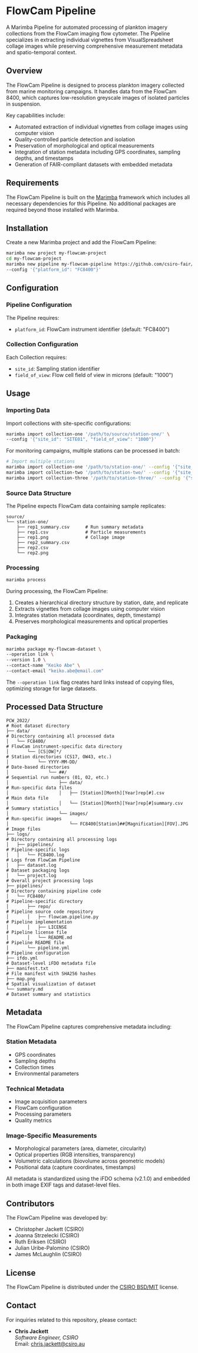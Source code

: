 # FlowCam Pipeline

A Marimba Pipeline for automated processing of plankton imagery collections from the FlowCam imaging flow cytometer. 
The Pipeline specializes in extracting individual vignettes from VisualSpreadsheet collage images while preserving 
comprehensive measurement metadata and spatio-temporal context.


## Overview

The FlowCam Pipeline is designed to process plankton imagery collected from marine monitoring campaigns. It handles 
data from the FlowCam 8400, which captures low-resolution greyscale images of isolated particles in suspension.

Key capabilities include:

- Automated extraction of individual vignettes from collage images using computer vision
- Quality-controlled particle detection and isolation
- Preservation of morphological and optical measurements
- Integration of station metadata including GPS coordinates, sampling depths, and timestamps
- Generation of FAIR-compliant datasets with embedded metadata


## Requirements

The FlowCam Pipeline is built on the [Marimba](https://github.com/csiro-fair/marimba) framework which includes all 
necessary dependencies for this Pipeline. No additional packages are required beyond those installed with Marimba.


## Installation

Create a new Marimba project and add the FlowCam Pipeline:

```bash
marimba new project my-flowcam-project
cd my-flowcam-project
marimba new pipeline my-flowcam-pipeline https://github.com/csiro-fair/flowcam-pipeline.git \
--config '{"platform_id": "FC8400"}'
```

## Configuration

### Pipeline Configuration
The Pipeline requires:
- `platform_id`: FlowCam instrument identifier (default: "FC8400")

### Collection Configuration
Each Collection requires:
- `site_id`: Sampling station identifier
- `field_of_view`: Flow cell field of view in microns (default: "1000")


## Usage

### Importing Data

Import collections with site-specific configurations:
```bash
marimba import collection-one '/path/to/source/station-one/' \
--config '{"site_id": "SITE01", "field_of_view": "1000"}'
```

For monitoring campaigns, multiple stations can be processed in batch:
```bash
# Import multiple stations
marimba import collection-one '/path/to/station-one/' --config '{"site_id": "SITE01", "field_of_view": "1000"}'
marimba import collection-two '/path/to/station-two/' --config '{"site_id": "SITE02", "field_of_view": "1000"}'
marimba import collection-three '/path/to/station-three/' --config '{"site_id": "SITE03", "field_of_view": "1000"}'
```

### Source Data Structure

The Pipeline expects FlowCam data containing sample replicates:
```
source/
└── station-one/
    ├── rep1_summary.csv      # Run summary metadata
    ├── rep1.csv              # Particle measurements
    ├── rep1.png              # Collage image
    ├── rep2_summary.csv
    ├── rep2.csv
    └── rep2.png
```

### Processing

```bash
marimba process
```

During processing, the FlowCam Pipeline:
1. Creates a hierarchical directory structure by station, date, and replicate
2. Extracts vignettes from collage images using computer vision
3. Integrates station metadata (coordinates, depth, timestamp)
4. Preserves morphological measurements and optical properties

### Packaging

```bash
marimba package my-flowcam-dataset \
--operation link \
--version 1.0 \
--contact-name "Keiko Abe" \
--contact-email "keiko.abe@email.com"
```

The `--operation link` flag creates hard links instead of copying files, optimizing storage for large datasets.


## Processed Data Structure

```                
PCW_2022/                                                               # Root dataset directory
├── data/                                                               # Directory containing all processed data
│   └── FC8400/                                                         # FlowCam instrument-specific data directory
│       └── [CS|OW]*/                                                   # Station directories (CS17, OW43, etc.)
│           └── YYYY-MM-DD/                                             # Date-based directories
│               └── ##/                                                 # Sequential run numbers (01, 02, etc.)
│                   ├── data/                                           # Run-specific data files
│                   │   ├── [Station][Month][Year]rep[#].csv            # Main data file
│                   │   └── [Station][Month][Year]rep[#]summary.csv     # Summary statistics
│                   └── images/                                         # Run-specific images
│                       └── FC8400[Station]##[Magnification][FOV].JPG   # Image files
├── logs/                                                               # Directory containing all processing logs
│   ├── pipelines/                                                      # Pipeline-specific logs
│   │   └── FC8400.log                                                  # Logs from FlowCam Pipeline
│   ├── dataset.log                                                     # Dataset packaging logs
│   └── project.log                                                     # Overall project processing logs
├── pipelines/                                                          # Directory containing pipeline code
│   └── FC8400/                                                         # Pipeline-specific directory
│       ├── repo/                                                       # Pipeline source code repository
│       │   ├── flowcam.pipeline.py                                     # Pipeline implementation
│       │   ├── LICENSE                                                 # Pipeline license file
│       │   └── README.md                                               # Pipeline README file
│       └── pipeline.yml                                                # Pipeline configuration
├── ifdo.yml                                                            # Dataset-level iFDO metadata file
├── manifest.txt                                                        # File manifest with SHA256 hashes
├── map.png                                                             # Spatial visualization of dataset
└── summary.md                                                          # Dataset summary and statistics
```


## Metadata

The FlowCam Pipeline captures comprehensive metadata including:

### Station Metadata
- GPS coordinates
- Sampling depths
- Collection times
- Environmental parameters

### Technical Metadata
- Image acquisition parameters
- FlowCam configuration
- Processing parameters
- Quality metrics

### Image-Specific Measurements
- Morphological parameters (area, diameter, circularity)
- Optical properties (RGB intensities, transparency)
- Volumetric calculations (biovolume across geometric models)
- Positional data (capture coordinates, timestamps)

All metadata is standardized using the iFDO schema (v2.1.0) and embedded in both image EXIF tags and dataset-level files.


## Contributors

The FlowCam Pipeline was developed by:
- Christopher Jackett (CSIRO)
- Joanna Strzelecki (CSIRO)
- Ruth Eriksen (CSIRO)
- Julian Uribe-Palomino (CSIRO)
- James McLaughlin (CSIRO)


## License

The FlowCam Pipeline is distributed under the [CSIRO BSD/MIT](LICENSE) license.


## Contact

For inquiries related to this repository, please contact:

- **Chris Jackett**  
  *Software Engineer, CSIRO*  
  Email: [chris.jackett@csiro.au](mailto:chris.jackett@csiro.au)

